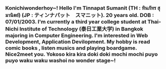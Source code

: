 ### Konichiwonderhoy~! Hello I'm Tinnapat Sumanit (TH : ทินภัทร สุมานิตย์) (JP : ティンナパット　スマニット). 20 years old. DOB : 07/01/2003. I'm currently a third year college student at Thai-Nichi Institute of Technology (泰日工業大学) in Bangkok majoring in Computer Engineering. I'm interested in Web Development, Application Devilopment. My hobby is read comic books , listen musics and playing boardgame. Nice2meet you. Yokoso kira kira doki doki mochi mochi puyo puyo waku waku washoi no wonder stage~!

<!--
**TinnapatSmn/TinnapatSmn** is a ✨ _special_ ✨ repository because its `README.md` (this file) appears on your GitHub profile.

Here are some ideas to get you started:

- 🔭 I’m currently working on ...
- 🌱 I’m currently learning ...
- 👯 I’m looking to collaborate on ...
- 🤔 I’m looking for help with ...
- 💬 Ask me about ...
- 📫 How to reach me: ...
- 😄 Pronouns: ...
- ⚡ Fun fact: ...
-->
